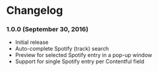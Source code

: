 Changelog
=========

### 1.0.0 (September 30, 2016)

* Initial release
* Auto-complete Spotify (track) search
* Preview for selected Spotify entry in a pop-up window
* Support for single Spotify entry per Contentful field
